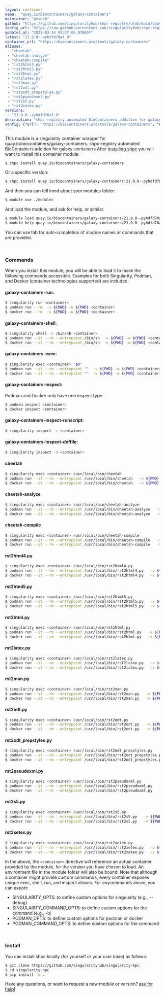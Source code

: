 ```yaml
---
layout: container
name:  "quay.io/biocontainers/galaxy-containers"
maintainer: "@vsoch"
github: "https://github.com/singularityhub/shpc-registry/blob/main/quay.io/biocontainers/galaxy-containers/container.yaml"
config_url: "https://raw.githubusercontent.com/singularityhub/shpc-registry/main/quay.io/biocontainers/galaxy-containers/container.yaml"
updated_at: "2023-03-14 03:07:06.970694"
latest: "21.9.0--pyhdfd78af_0"
container_url: "https://biocontainers.pro/tools/galaxy-containers"
aliases:
 - "cheetah"
 - "cheetah-analyze"
 - "cheetah-compile"
 - "rst2html4.py"
 - "rst2html5.py"
 - "rst2html.py"
 - "rst2latex.py"
 - "rst2man.py"
 - "rst2odt.py"
 - "rst2odt_prepstyles.py"
 - "rst2pseudoxml.py"
 - "rst2s5.py"
 - "rst2xetex.py"
versions:
 - "21.9.0--pyhdfd78af_0"
description: "shpc-registry automated BioContainers addition for galaxy-containers"
config: {"url": "https://biocontainers.pro/tools/galaxy-containers", "maintainer": "@vsoch", "description": "shpc-registry automated BioContainers addition for galaxy-containers", "latest": {"21.9.0--pyhdfd78af_0": "sha256:a43c77abb0238e8182ac9a0de92f365b76871f335bcdd46004888aa71222f520"}, "tags": {"21.9.0--pyhdfd78af_0": "sha256:a43c77abb0238e8182ac9a0de92f365b76871f335bcdd46004888aa71222f520"}, "docker": "quay.io/biocontainers/galaxy-containers", "aliases": {"cheetah": "/usr/local/bin/cheetah", "cheetah-analyze": "/usr/local/bin/cheetah-analyze", "cheetah-compile": "/usr/local/bin/cheetah-compile", "rst2html4.py": "/usr/local/bin/rst2html4.py", "rst2html5.py": "/usr/local/bin/rst2html5.py", "rst2html.py": "/usr/local/bin/rst2html.py", "rst2latex.py": "/usr/local/bin/rst2latex.py", "rst2man.py": "/usr/local/bin/rst2man.py", "rst2odt.py": "/usr/local/bin/rst2odt.py", "rst2odt_prepstyles.py": "/usr/local/bin/rst2odt_prepstyles.py", "rst2pseudoxml.py": "/usr/local/bin/rst2pseudoxml.py", "rst2s5.py": "/usr/local/bin/rst2s5.py", "rst2xetex.py": "/usr/local/bin/rst2xetex.py"}}
---
```


This module is a singularity container wrapper for quay.io/biocontainers/galaxy-containers.
shpc-registry automated BioContainers addition for galaxy-containers
After [installing shpc](#install) you will want to install this container module:


```bash
$ shpc install quay.io/biocontainers/galaxy-containers
```

Or a specific version:

```bash
$ shpc install quay.io/biocontainers/galaxy-containers:21.9.0--pyhdfd78af_0
```

And then you can tell lmod about your modules folder:

```bash
$ module use ./modules
```

And load the module, and ask for help, or similar.

```bash
$ module load quay.io/biocontainers/galaxy-containers/21.9.0--pyhdfd78af_0
$ module help quay.io/biocontainers/galaxy-containers/21.9.0--pyhdfd78af_0
```

You can use tab for auto-completion of module names or commands that are provided.

<br>

### Commands

When you install this module, you will be able to load it to make the following commands accessible.
Examples for both Singularity, Podman, and Docker (container technologies supported) are included.

#### galaxy-containers-run:

```bash
$ singularity run <container>
$ podman run --rm  -v ${PWD} -w ${PWD} <container>
$ docker run --rm  -v ${PWD} -w ${PWD} <container>
```

#### galaxy-containers-shell:

```bash
$ singularity shell -s /bin/sh <container>
$ podman run --it --rm --entrypoint /bin/sh  -v ${PWD} -w ${PWD} <container>
$ docker run --it --rm --entrypoint /bin/sh  -v ${PWD} -w ${PWD} <container>
```

#### galaxy-containers-exec:

```bash
$ singularity exec <container> "$@"
$ podman run --it --rm --entrypoint ""  -v ${PWD} -w ${PWD} <container> "$@"
$ docker run --it --rm --entrypoint ""  -v ${PWD} -w ${PWD} <container> "$@"
```

#### galaxy-containers-inspect:

Podman and Docker only have one inspect type.

```bash
$ podman inspect <container>
$ docker inspect <container>
```

#### galaxy-containers-inspect-runscript:

```bash
$ singularity inspect -r <container>
```

#### galaxy-containers-inspect-deffile:

```bash
$ singularity inspect -d <container>
```


#### cheetah

```bash
$ singularity exec <container> /usr/local/bin/cheetah
$ podman run --it --rm --entrypoint /usr/local/bin/cheetah   -v ${PWD} -w ${PWD} <container> -c " $@"
$ docker run --it --rm --entrypoint /usr/local/bin/cheetah   -v ${PWD} -w ${PWD} <container> -c " $@"
```


#### cheetah-analyze

```bash
$ singularity exec <container> /usr/local/bin/cheetah-analyze
$ podman run --it --rm --entrypoint /usr/local/bin/cheetah-analyze   -v ${PWD} -w ${PWD} <container> -c " $@"
$ docker run --it --rm --entrypoint /usr/local/bin/cheetah-analyze   -v ${PWD} -w ${PWD} <container> -c " $@"
```


#### cheetah-compile

```bash
$ singularity exec <container> /usr/local/bin/cheetah-compile
$ podman run --it --rm --entrypoint /usr/local/bin/cheetah-compile   -v ${PWD} -w ${PWD} <container> -c " $@"
$ docker run --it --rm --entrypoint /usr/local/bin/cheetah-compile   -v ${PWD} -w ${PWD} <container> -c " $@"
```


#### rst2html4.py

```bash
$ singularity exec <container> /usr/local/bin/rst2html4.py
$ podman run --it --rm --entrypoint /usr/local/bin/rst2html4.py   -v ${PWD} -w ${PWD} <container> -c " $@"
$ docker run --it --rm --entrypoint /usr/local/bin/rst2html4.py   -v ${PWD} -w ${PWD} <container> -c " $@"
```


#### rst2html5.py

```bash
$ singularity exec <container> /usr/local/bin/rst2html5.py
$ podman run --it --rm --entrypoint /usr/local/bin/rst2html5.py   -v ${PWD} -w ${PWD} <container> -c " $@"
$ docker run --it --rm --entrypoint /usr/local/bin/rst2html5.py   -v ${PWD} -w ${PWD} <container> -c " $@"
```


#### rst2html.py

```bash
$ singularity exec <container> /usr/local/bin/rst2html.py
$ podman run --it --rm --entrypoint /usr/local/bin/rst2html.py   -v ${PWD} -w ${PWD} <container> -c " $@"
$ docker run --it --rm --entrypoint /usr/local/bin/rst2html.py   -v ${PWD} -w ${PWD} <container> -c " $@"
```


#### rst2latex.py

```bash
$ singularity exec <container> /usr/local/bin/rst2latex.py
$ podman run --it --rm --entrypoint /usr/local/bin/rst2latex.py   -v ${PWD} -w ${PWD} <container> -c " $@"
$ docker run --it --rm --entrypoint /usr/local/bin/rst2latex.py   -v ${PWD} -w ${PWD} <container> -c " $@"
```


#### rst2man.py

```bash
$ singularity exec <container> /usr/local/bin/rst2man.py
$ podman run --it --rm --entrypoint /usr/local/bin/rst2man.py   -v ${PWD} -w ${PWD} <container> -c " $@"
$ docker run --it --rm --entrypoint /usr/local/bin/rst2man.py   -v ${PWD} -w ${PWD} <container> -c " $@"
```


#### rst2odt.py

```bash
$ singularity exec <container> /usr/local/bin/rst2odt.py
$ podman run --it --rm --entrypoint /usr/local/bin/rst2odt.py   -v ${PWD} -w ${PWD} <container> -c " $@"
$ docker run --it --rm --entrypoint /usr/local/bin/rst2odt.py   -v ${PWD} -w ${PWD} <container> -c " $@"
```


#### rst2odt_prepstyles.py

```bash
$ singularity exec <container> /usr/local/bin/rst2odt_prepstyles.py
$ podman run --it --rm --entrypoint /usr/local/bin/rst2odt_prepstyles.py   -v ${PWD} -w ${PWD} <container> -c " $@"
$ docker run --it --rm --entrypoint /usr/local/bin/rst2odt_prepstyles.py   -v ${PWD} -w ${PWD} <container> -c " $@"
```


#### rst2pseudoxml.py

```bash
$ singularity exec <container> /usr/local/bin/rst2pseudoxml.py
$ podman run --it --rm --entrypoint /usr/local/bin/rst2pseudoxml.py   -v ${PWD} -w ${PWD} <container> -c " $@"
$ docker run --it --rm --entrypoint /usr/local/bin/rst2pseudoxml.py   -v ${PWD} -w ${PWD} <container> -c " $@"
```


#### rst2s5.py

```bash
$ singularity exec <container> /usr/local/bin/rst2s5.py
$ podman run --it --rm --entrypoint /usr/local/bin/rst2s5.py   -v ${PWD} -w ${PWD} <container> -c " $@"
$ docker run --it --rm --entrypoint /usr/local/bin/rst2s5.py   -v ${PWD} -w ${PWD} <container> -c " $@"
```


#### rst2xetex.py

```bash
$ singularity exec <container> /usr/local/bin/rst2xetex.py
$ podman run --it --rm --entrypoint /usr/local/bin/rst2xetex.py   -v ${PWD} -w ${PWD} <container> -c " $@"
$ docker run --it --rm --entrypoint /usr/local/bin/rst2xetex.py   -v ${PWD} -w ${PWD} <container> -c " $@"
```



In the above, the `<container>` directive will reference an actual container provided
by the module, for the version you have chosen to load. An environment file in the
module folder will also be bound. Note that although a container
might provide custom commands, every container exposes unique exec, shell, run, and
inspect aliases. For anycommands above, you can export:

 - SINGULARITY_OPTS: to define custom options for singularity (e.g., --debug)
 - SINGULARITY_COMMAND_OPTS: to define custom options for the command (e.g., -b)
 - PODMAN_OPTS: to define custom options for podman or docker
 - PODMAN_COMMAND_OPTS: to define custom options for the command

<br>

### Install

You can install shpc locally (for yourself or your user base) as follows:

```bash
$ git clone https://github.com/singularityhub/singularity-hpc
$ cd singularity-hpc
$ pip install -e .
```

Have any questions, or want to request a new module or version? [ask for help!](https://github.com/singularityhub/singularity-hpc/issues)